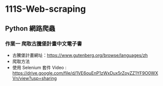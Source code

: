 # 111S-Web-scraping
## Python 網路爬蟲
### 作業一 爬取古騰堡計畫中文電子書
- 古騰堡計畫網址：<https://www.gutenberg.org/browse/languages/zh>
- 爬取方法
-   使用 Selenium 套件
Video : https://drive.google.com/file/d/1VE6ouEnP1zWxDux5rZoyZZ1YF9O0WXVn/view?usp=sharing
